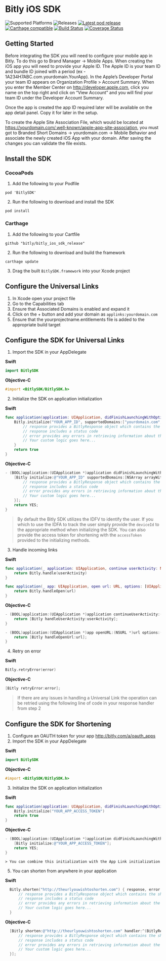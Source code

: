 # Bitly iOS SDK

![Supported Platforms](https://img.shields.io/cocoapods/p/BitlySDK.svg) ![Releases](https://img.shields.io/github/release/bitly/bitly_ios_sdk_release.svg) [![Latest pod release](https://img.shields.io/cocoapods/v/BitlySDK.svg)](http://cocoapods.org/pods/BitlySDK) [![Carthage compatible](https://img.shields.io/badge/Carthage-compatible-4BC51D.svg?style=flat)](https://github.com/Carthage/Carthage) [![Build Status](https://travis-ci.com/bitly/bitly_ios_sdk.svg?token=GQk2M5gzMUKUJCESKF18&branch=master)](https://travis-ci.com/bitly/bitly_ios_sdk) [![Coverage Status](https://coveralls.io/repos/github/bitly/bitly_ios_sdk/badge.svg?t=xurvl2)](https://coveralls.io/github/bitly/bitly_ios_sdk)

## Getting Started
Before integrating the SDK you will need to configure your mobile app in Bitly. To do this go to Brand Manager -> Mobile Apps. When creating the iOS app you will need to provide your Apple ID. The Apple ID is your team ID and bundle ID joined with a period (ex - 1A234H7ABC.com.yourdomain.YourApp).  In the Apple’s Developer Portal your team ID appears on Organization Profile > Account Summary.  When you enter the Member Center on http://developer.apple.com, click you name on the top right and click on “View Account” and you will find your team ID under the Developer Account Summary.

Once the app is created the app ID required later will be available on the app detail panel.  Copy it for later in the setup.

To create the Apple Site Association File, which would be located at https://yourdomain.com/.well-known/apple-app-site-association, you must got to Branded Short Domains -> yourdomain.com -> Mobile Behavior and associate the newly created iOS App with your domain. After saving the changes you can validate the file exists.

## Install the SDK

### CocoaPods
1. Add the following to your Podfile

  ```
  pod 'BitlySDK'
  ```
2. Run the following to download and install the SDK

  ```
  pod install
  ```

### Carthage
1. Add the following to your Cartfile

  ```
  github "bitly/bitly_ios_sdk_release"
  ```
2. Run the following to download and build the framework

  ```
  carthage update
  ```
3. Drag the built `BitlySDK.framework` into your Xcode project

## Configure the Universal Links
1. In Xcode open your project file
2. Go to the Capabilities tab
3. Ensure that Associated Domains is enabled and expand it
4. Click on the + button and add your domain as `applinks:yourdomain.com`
5. Ensure that the yourprojectname.entitlements file is added to the appropriate build target

## Configure the SDK for Universal Links
1. Import the SDK in your AppDelegate

  **Swift**
  ```swift
  import BitlySDK
  ```

  **Objective-C**
  ```objective-c
  #import <BitlySDK/BitlySDK.h>
  ```
2. Initialize the SDK on application initialization

  **Swift**
  ```swift
  func application(application: UIApplication, didFinishLaunchingWithOptions launchOptions: [NSObject: AnyObject]?) -> Bool {
      Bitly.initialize("YOUR_APP_ID", supportedDomains:["yourdomain.com","yourotherdomain.com"], supportedSchemes:["yourscheme"]) { response, error in
          // response provides a BitlyResponse object which contains the full URL information
          // response includes a status code
          // error provides any errors in retrieving information about the URL
          // Your custom logic goes here...
      }
      return true
  }
  ```

  **Objective-C**
  ```objective-c
  - (BOOL)application:(UIApplication *)application didFinishLaunchingWithOptions:(NSDictionary *)launchOptions {
      [Bitly initialize:@"YOUR_APP_ID" supportedDomains:[NSArray arrayWithObjects: @"yourdomain.com", @"yourotherdomain.com", nil] supportedSchemes:[NSArray arrayWithObjects: @"yourscheme", nil] handler:^(BitlyResponse * response, NSString * error) {
          // response provides a BitlyResponse object which contains the full URL information
          // response includes a status code
          // error provides any errors in retrieving information about the URL
          // Your custom logic goes here...
      }];
      return YES;
  }
  ```

  > By default the Bitly SDK utilizes the IDFV to identify the user. If you which to use the IDFA to track the user simply provide the `deviceId` to the appropriate method when initializing the SDK.
  > You can also provide the access token for shortening with the `accessToken` provided to the initializing methods.

3. Handle incoming links

  **Swift**
  ```swift    
  func application(_ application: UIApplication, continue userActivity: NSUserActivity, restorationHandler: @escaping ([Any]?) -> Void) -> Bool {
      return Bitly.handle(userActivity)
  }

  func application(_ app: UIApplication, open url: URL, options: [UIApplicationOpenURLOptionsKey : Any] = [:]) -> Bool {
      return Bitly.handleOpen(url)
  }
  ```

  **Objective-C**
  ```objective-c
  - (BOOL)application:(UIApplication *)application continueUserActivity:(NSUserActivity *)userActivity restorationHandler:(void(^)(NSArray *restorableObjects))restorationHandler {
      return [Bitly handleUserActivity:userActivity];
  }

  - (BOOL)application:(UIApplication *)app openURL:(NSURL *)url options:(NSDictionary<UIApplicationOpenURLOptionsKey, id> *)options {
      return [Bitly handleOpenUrl:url];
  }
  ```

4. Retry on error

  **Swift**
  ```swift    
  Bitly.retryError(error)
  ```

  **Objective-C**
  ```objective-c
  [Bitly retryError:error];
  ```

  >If there are any issues in handling a Universal Link the operation can be retried using the following line of code in your response handler from step 2

## Configure the SDK for Shortening

1. Configure an OAUTH token for your app http://bitly.com/a/oauth_apps
2. Import the SDK in your AppDelegate

  **Swift**
  ```swift
  import BitlySDK
  ```

  **Objective-C**
  ```objective-c
  #import <BitlySDK/BitlySDK.h>
  ```

3. Initialize the SDK on application initialization

  **Swift**
  ```swift
  func application(application: UIApplication, didFinishLaunchingWithOptions launchOptions: [NSObject: AnyObject]?) -> Bool {
      Bitly.initialize("YOUR_APP_ACCESS_TOKEN")
      return true
  }
  ```

  **Objective-C**
  ```objective-c
  - (BOOL)application:(UIApplication *)application didFinishLaunchingWithOptions:(NSDictionary *)launchOptions {
      [Bitly initialize:@"YOUR_APP_ACCESS_TOKEN"];
      return YES;
  }
  ```    

    > You can combine this initialization with the App Link initialization

5. You can shorten from anywhere in your application

  **Swift**
  ```swift
    Bitly.shorten("http://theurlyouwishtoshorten.com") { response, error in
        // response provides a BitlyResponse object which contains the shortened Bitlink
        // response includes a status code
        // error provides any errors in retrieving information about the URL
        // Your custom logic goes here...
    }
  ```

  **Objective-C**
  ```objective-c
    [Bitly shorten:@"http://theurlyouwishtoshorten.com" handler:^(BitlyResponse * response, NSString * error) {
        // response provides a BitlyResponse object which contains the shortened Bitlink
        // response includes a status code
        // error provides any errors in retrieving information about the URL
        // Your custom logic goes here...
    }];
  ```    
